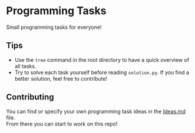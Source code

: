 # Programming Tasks
Small programming tasks for everyone!

## Tips
+ Use the `tree` command in the root directory to have a quick overview of all tasks.
+ Try to solve each task yourself before reading `solution.py`. If you find a better solution, feel free to contribute!

## Contributing
You can find or specify your own programming task ideas in the [Ideas.md](Ideas.md) file.\
From there you can start to work on this repo!